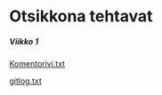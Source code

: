 # Otsikkona tehtavat

##### _**Viikko 1**_
[Komentorivi.txt](https://github.com/tvierz/ot-harjoitustyo/blob/master/laskarit/gitlog.txt)

[gitlog.txt](https://github.com/tvierz/ot-harjoitustyo/blob/master/laskarit/gitlog.txt)
